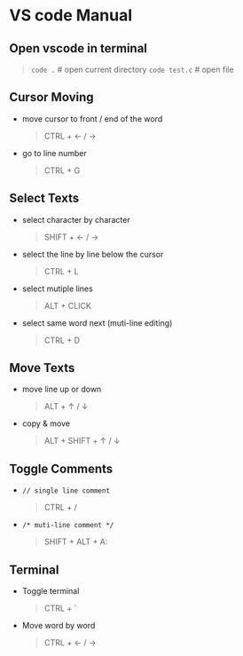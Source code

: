 # VS code Manual

## Open vscode in terminal

> `code .` # open current directory
> `code test.c` # open file

## Cursor Moving

- move cursor to front / end of the word
    > CTRL + &larr; / &rarr;
- go to line number
    > CTRL + G

## Select Texts

- select character by character
  > SHIFT + &larr; / &rarr;
- select the line by line below the cursor
  > CTRL + L
- select mutiple lines
  > ALT + CLICK
- select same word next (muti-line editing)
  > CTRL + D

## Move Texts

- move line up or down
    > ALT + &uarr; / &darr;
- copy & move
    > ALT + SHIFT + &uarr; / &darr;

## Toggle Comments

- `// single line comment`
    > CTRL + /
- `/* muti-line comment */`
    > SHIFT + ALT + A:

## Terminal

- Toggle terminal
    > CTRL + `
- Move word by word
    > CTRL + &larr; / &rarr;
